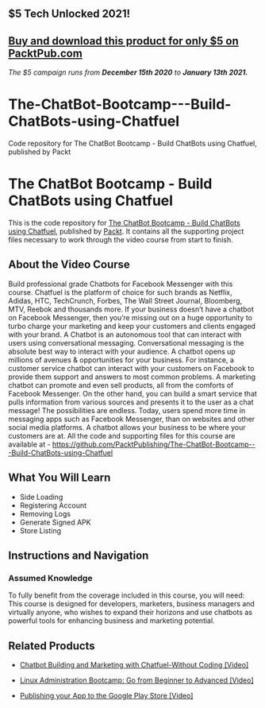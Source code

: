 ## $5 Tech Unlocked 2021!
[Buy and download this product for only $5 on PacktPub.com](https://www.packtpub.com/)
-----
*The $5 campaign         runs from __December 15th 2020__ to __January 13th 2021.__*

# The-ChatBot-Bootcamp---Build-ChatBots-using-Chatfuel
Code repository for The ChatBot Bootcamp - Build ChatBots using Chatfuel, published by Packt
# The ChatBot Bootcamp - Build ChatBots using Chatfuel
This is the code repository for [The ChatBot Bootcamp - Build ChatBots using Chatfuel](https://www.packtpub.com/application-development/publishing-your-app-google-play-store-video?utm_source=github&utm_medium=repository&utm_campaign=9781789951455), published by [Packt](https://www.packtpub.com/?utm_source=github). It contains all the supporting project files necessary to work through the video course from start to finish.
## About the Video Course
Build professional grade Chatbots for Facebook Messenger with this course. Chatfuel is the platform of choice for such brands as Netflix, Adidas, HTC, TechCrunch, Forbes, The Wall Street Journal, Bloomberg, MTV, Reebok and thousands more. If your business doesn’t have a chatbot on Facebook Messenger, then you’re missing out on a huge opportunity to turbo charge your marketing and keep your customers and clients engaged with your brand. A Chatbot is an autonomous tool that can interact with users using conversational messaging. Conversational messaging is the absolute best way to interact with your audience. A chatbot opens up millions of avenues & opportunities for your business. For instance, a customer service chatbot can interact with your customers on Facebook to provide them support and answers to most common problems. A marketing chatbot can promote and even sell products, all from the comforts of Facebook Messenger. On the other hand, you can build a smart service that pulls information from various sources and presents it to the user as a chat message! The possibilities are endless. Today, users spend more time in messaging apps such as Facebook Messenger, than on websites and other social media platforms. A chatbot allows your business to be where your customers are at. 
All the code and supporting files for this course are available at - https://github.com/PacktPublishing/The-ChatBot-Bootcamp---Build-ChatBots-using-Chatfuel

<H2>What You Will Learn</H2>
<DIV class=book-info-will-learn-text>
<UL>
<LI>Side Loading 
<LI>Registering Account 
<LI>Removing Logs 
<LI>Generate Signed APK 
<LI>Store Listing </LI></UL></DIV>

## Instructions and Navigation
### Assumed Knowledge
To fully benefit from the coverage included in this course, you will need:<br/>
This course is designed for developers, marketers, business managers and virtually anyone, who wishes to expand their horizons and use chatbots as powerful tools for enhancing business and marketing potential.

   

## Related Products
* [Chatbot Building and Marketing with Chatfuel-Without Coding [Video]](https://www.packtpub.com/application-development/publishing-your-app-google-play-store-video?utm_source=github&utm_medium=repository&utm_campaign=9781789951455)

* [Linux Administration Bootcamp: Go from Beginner to Advanced [Video]](https://www.packtpub.com/application-development/publishing-your-app-google-play-store-video?utm_source=github&utm_medium=repository&utm_campaign=9781789951455)

* [Publishing your App to the Google Play Store [Video]](https://www.packtpub.com/application-development/publishing-your-app-google-play-store-video?utm_source=github&utm_medium=repository&utm_campaign=9781789951455)

